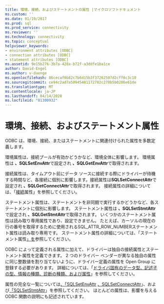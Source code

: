 ```yaml
---
title: 環境、接続、およびステートメントの属性 |マイクロソフトドキュメント
ms.custom: ''
ms.date: 01/19/2017
ms.prod: sql
ms.prod_service: connectivity
ms.reviewer: ''
ms.technology: connectivity
ms.topic: conceptual
helpviewer_keywords:
- environment attributes [ODBC]
- connection attributes [ODBC]
- statement attributes [ODBC]
ms.assetid: 9e15b276-3b7a-428a-b72f-a3ddfe1ba1ce
author: David-Engel
ms.author: v-daenge
ms.openlocfilehash: 86cecaf0b82c7b6d15b3f37262507d2cff0c3c10
ms.sourcegitcommit: ce94c2ad7a50945481172782c270b5b0206e61de
ms.translationtype: MT
ms.contentlocale: ja-JP
ms.lasthandoff: 04/14/2020
ms.locfileid: "81300932"
---
```

# <a name="environment-connection-and-statement-attributes"></a>環境、接続、およびステートメント属性
ODBC は、環境、接続、またはステートメントに関連付けられた属性を多数定義します。  
  
 環境属性は、接続プールが有効かどうかなど、環境全体に影響します。 環境属性は **、SQLSetEnvAttr**で設定され **、SQLGetEnvAttr**で取得されます。  
  
 接続属性は、タイムアウト前にデータ ソースに接続する際にドライバーが待機する時間など、各接続に個別に影響します。接続属性は**SQLSetConnectAttr**で設定され **、SQLGetConnectAttr**で取得されます。 接続属性の詳細については、「[接続](../../../odbc/reference/develop-app/connection-attributes.md)属性」を参照してください。  
  
 ステートメント属性は、ステートメントを非同期で実行するかどうかなど、各ステートメントに個別に影響します。 ステートメント属性は **、SQLSetStmtAttr**で設定され **、SQLGetStmtAttr**で取得されます。 いくつかのステートメント属性は読み取り専用属性であり、設定できません。 たとえば、カーソルの現在の行の番号を取得するために使用されるSQL_ATTR_ROW_NUMBERステートメント属性は読み取り専用です。 ステートメント属性の詳細については、「ステートメント属性[」を](../../../odbc/reference/develop-app/statement-attributes.md)参照してください。  
  
 ODBC によって定義される属性に加えて、ドライバーは独自の接続属性とステートメント属性を定義できます。 2 つのドライバー ベンダーが異なる独自の属性に同じ整数値を割り当てないように、ドライバー定義の属性を Open Group に登録する必要があります。 詳細については、「[ドライバ固有のデータ型、記述子の型、情報の種類、診断の種類、および属性](../../../odbc/reference/develop-app/driver-specific-data-types-descriptor-information-diagnostic.md)」を参照してください。  
  
 属性の完全な一覧については[、「SQLSetEnvAttr](../../../odbc/reference/syntax/sqlsetenvattr-function.md) [、SQLSetConnectAttr](../../../odbc/reference/syntax/sqlsetconnectattr-function.md)」、および[「SQLSetStmtAttr](../../../odbc/reference/syntax/sqlsetstmtattr-function.md)」を参照してください。 ほとんどの属性は、影響を与える ODBC 関数の説明にも記述されています。
